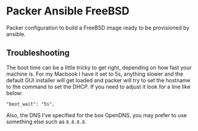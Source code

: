 # Packer Ansible FreeBSD

Packer configuration to build a FreeBSD image ready to be provisioned by ansible.

## Troubleshooting

The boot time can be a little tricky to get right, depending on how fast your
machine is. For my Macbook I have it set to 5s, anything slower and the default
GUI installer will get loaded and packer will try to set the hostname to the
command to set the DHCP. If you need to adjust it look for a line like below:

    "boot_wait": "5s",

Also, the DNS I've specified for the box OpenDNS, you may prefer to use
something else such as `8.8.8.8`.
